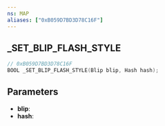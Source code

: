 ```yaml
---
ns: MAP
aliases: ["0xB059D7BD3D78C16F"]
---
```

## _SET_BLIP_FLASH_STYLE

```c
// 0xB059D7BD3D78C16F
BOOL _SET_BLIP_FLASH_STYLE(Blip blip, Hash hash);
```

## Parameters
* **blip**:
* **hash**:
